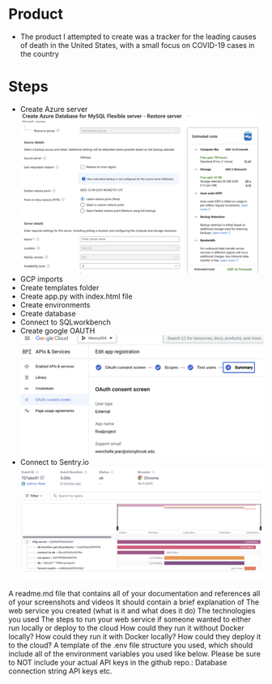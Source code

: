 # Product 
- The product I attempted to create was a tracker for the leading causes of death in the United States, with a small focus on COVID-19 cases in the country
# Steps 
- Create Azure server
![](https://github.com/artisticwenny/flask_e2e_project/blob/main/docs/FlexibleServer.png)
- GCP imports
- Create templates folder
- Create app.py with index.html file
- Create environments
- Create database
- Connect to SQLworkbench
- Create google OAUTH
![](https://github.com/artisticwenny/flask_e2e_project/blob/main/docs/OAuth.png)
- Connect to Sentry.io
![](https://github.com/artisticwenny/flask_e2e_project/blob/main/docs/Sentry.io.png)



A readme.md file that contains all of your documentation and references all of your screenshots and videos
It should contain a brief explanation of
The web service you created (what is it and what does it do)
The technologies you used
The steps to run your web service if someone wanted to either run locally or deploy to the cloud
How could they run it without Docker locally?
How could they run it with Docker locally?
How could they deploy it to the cloud?
A template of the .env file structure you used, which should include all of the environment variables you used like below. Please be sure to NOT include your actual API keys in the github repo.:
Database connection string
API keys
etc.
